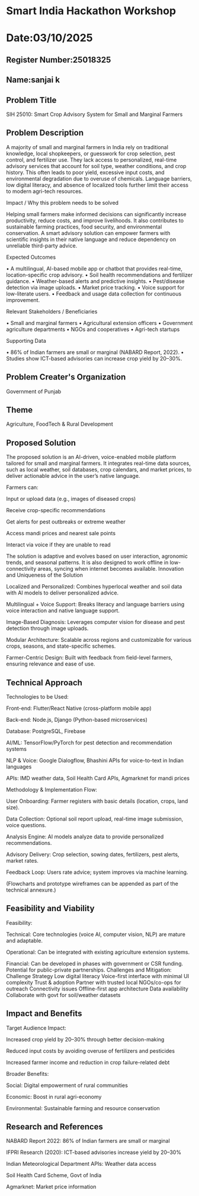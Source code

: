 # Smart India Hackathon Workshop
# Date:03/10/2025
## Register Number:25018325
## Name:sanjai k
## Problem Title
SIH 25010: Smart Crop Advisory System for Small and Marginal Farmers
## Problem Description
A majority of small and marginal farmers in India rely on traditional knowledge, local shopkeepers, or guesswork for crop selection, pest control, and fertilizer use. They lack access to personalized, real-time advisory services that account for soil type, weather conditions, and crop history. This often leads to poor yield, excessive input costs, and environmental degradation due to overuse of chemicals. Language barriers, low digital literacy, and absence of localized tools further limit their access to modern agri-tech resources.

Impact / Why this problem needs to be solved

Helping small farmers make informed decisions can significantly increase productivity, reduce costs, and improve livelihoods. It also contributes to sustainable farming practices, food security, and environmental conservation. A smart advisory solution can empower farmers with scientific insights in their native language and reduce dependency on unreliable third-party advice.

Expected Outcomes

• A multilingual, AI-based mobile app or chatbot that provides real-time, location-specific crop advisory.
• Soil health recommendations and fertilizer guidance.
• Weather-based alerts and predictive insights.
• Pest/disease detection via image uploads.
• Market price tracking.
• Voice support for low-literate users.
• Feedback and usage data collection for continuous improvement.

Relevant Stakeholders / Beneficiaries

• Small and marginal farmers
• Agricultural extension officers
• Government agriculture departments
• NGOs and cooperatives
• Agri-tech startups

Supporting Data

• 86% of Indian farmers are small or marginal (NABARD Report, 2022).
• Studies show ICT-based advisories can increase crop yield by 20–30%.

## Problem Creater's Organization
Government of Punjab

## Theme
Agriculture, FoodTech & Rural Development

## Proposed Solution
The proposed solution is an AI-driven, voice-enabled mobile platform tailored for small and marginal farmers. It integrates real-time data sources, such as local weather, soil databases, crop calendars, and market prices, to deliver actionable advice in the user’s native language.

Farmers can:

Input or upload data (e.g., images of diseased crops)

Receive crop-specific recommendations

Get alerts for pest outbreaks or extreme weather

Access mandi prices and nearest sale points

Interact via voice if they are unable to read

The solution is adaptive and evolves based on user interaction, agronomic trends, and seasonal patterns. It is also designed to work offline in low-connectivity areas, syncing when internet becomes available.
Innovation and Uniqueness of the Solution

Localized and Personalized: Combines hyperlocal weather and soil data with AI models to deliver personalized advice.

Multilingual + Voice Support: Breaks literacy and language barriers using voice interaction and native language support.

Image-Based Diagnosis: Leverages computer vision for disease and pest detection through image uploads.

Modular Architecture: Scalable across regions and customizable for various crops, seasons, and state-specific schemes.

Farmer-Centric Design: Built with feedback from field-level farmers, ensuring relevance and ease of use.
## Technical Approach
Technologies to be Used:

Front-end: Flutter/React Native (cross-platform mobile app)

Back-end: Node.js, Django (Python-based microservices)

Database: PostgreSQL, Firebase

AI/ML: TensorFlow/PyTorch for pest detection and recommendation systems

NLP & Voice: Google Dialogflow, Bhashini APIs for voice-to-text in Indian languages

APIs: IMD weather data, Soil Health Card APIs, Agmarknet for mandi prices

Methodology & Implementation Flow:

User Onboarding: Farmer registers with basic details (location, crops, land size).

Data Collection: Optional soil report upload, real-time image submission, voice questions.

Analysis Engine: AI models analyze data to provide personalized recommendations.

Advisory Delivery: Crop selection, sowing dates, fertilizers, pest alerts, market rates.

Feedback Loop: Users rate advice; system improves via machine learning.

(Flowcharts and prototype wireframes can be appended as part of the technical annexure.)
## Feasibility and Viability
Feasibility:

Technical: Core technologies (voice AI, computer vision, NLP) are mature and adaptable.

Operational: Can be integrated with existing agriculture extension systems.

Financial: Can be developed in phases with government or CSR funding. Potential for public-private partnerships.
Challenges and Mitigation:
Challenge	Strategy
Low digital literacy	Voice-first interface with minimal UI complexity
Trust & adoption	Partner with trusted local NGOs/co-ops for outreach
Connectivity issues	Offline-first app architecture
Data availability	Collaborate with govt for soil/weather datasets
## Impact and Benefits
Target Audience Impact:

Increased crop yield by 20–30% through better decision-making

Reduced input costs by avoiding overuse of fertilizers and pesticides

Increased farmer income and reduction in crop failure-related debt

Broader Benefits:

Social: Digital empowerment of rural communities

Economic: Boost in rural agri-economy

Environmental: Sustainable farming and resource conservation
## Research and References
NABARD Report 2022: 86% of Indian farmers are small or marginal

IFPRI Research (2020): ICT-based advisories increase yield by 20–30%

Indian Meteorological Department APIs: Weather data access

Soil Health Card Scheme, Govt of India

Agmarknet: Market price information

